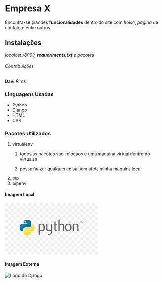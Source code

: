 # Empresa X

Encontra-se grandes **funcionalidades** dentro do site com *home*, *pagina* de contato e entre outros.

## Instalações

_localost:/8000, **requeriments.txt** e pacotes_

###### Contribuições 

__Davi__ _Pires_

### Linguagens Usadas

* Python
* Django
* HTML
* CSS

### Pacotes Utilizados

1. virtualenv
    1. todos os pacotes sao colocaos e uma maquina virtual dentro do virtualen

    2. posso faazer qualquer coisa sem afeta minha maquina local
2. pip
3. pipenv

#### Imagem Local

![Logo do Python](img/download.png)

#### Imagem Externa

![Logo do Django](https://www.google.com.br/url?sa=i&url=https%3A%2F%2Fwww.djangoproject.com%2Fcommunity%2Flogos%2F&psig=AOvVaw0GX1oxuJAHz7i_Ar9bHro_&ust=1712966288242000&source=images&cd=vfe&opi=89978449&ved=0CBIQjRxqFwoTCLCfw-quu4UDFQAAAAAdAAAAABAE)